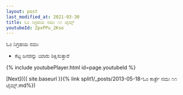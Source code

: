 ```yaml
---
layout: post
last_modified_at: 2021-03-30
title: ಓಂ ನಿಗ್ರಹಯ ನಮಃ ೧೧ ಟೈಮ್ಸ್
youtubeId: ZpxPPu_2Kso
---
```

 
 
 ಓಂ ನಿಗ್ರಹಯ ನಮಃ  
 
 -  ಕೆಟ್ಟ ಜನರನ್ನು ಯಾರು ಶಿಕ್ಷಿಸುತ್ತಾರೆ 
 
  
 
  
 
 
 
 
 
 


{% include youtubePlayer.html id=page.youtubeId %}
 
[Next]({{ site.baseurl }}{% link  split1/_posts/2013-05-18-ಓಂ ಕಾರ್ತ್ರೆ ನಮಃ ೧೧ ಟೈಮ್ಸ್.md%})
 
